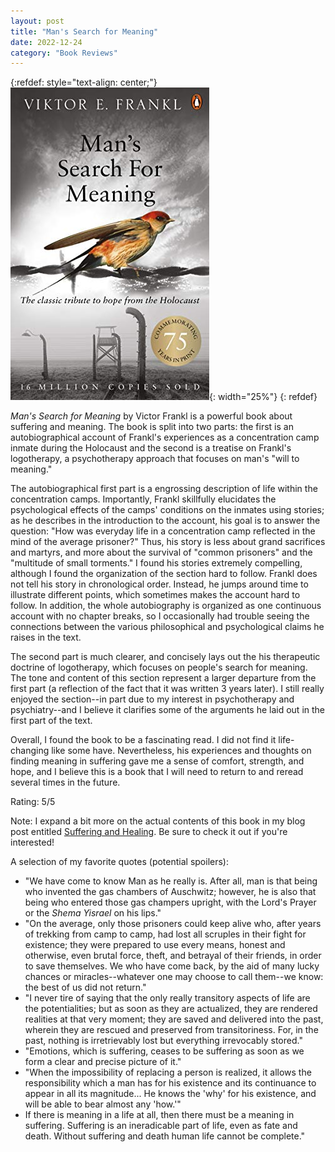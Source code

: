 ```yaml
---
layout: post
title: "Man's Search for Meaning"
date: 2022-12-24
category: "Book Reviews"
---
```


{:refdef: style="text-align: center;"}
![man's search for meaning cover](/images/blog/mans_search_for_meaning_cover.jpeg){: width="25%"}
{: refdef}


*Man's Search for Meaning* by Victor Frankl is a powerful book about suffering and meaning. The book is split into two parts: the first is an autobiographical account of Frankl's experiences as a concentration camp inmate during the Holocaust and the second is a treatise on Frankl's logotherapy, a psychotherapy approach that focuses on man's "will to meaning."

The autobiographical first part is a engrossing description of life within the concentration camps. Importantly, Frankl skillfully elucidates the psychological effects of the camps' conditions on the inmates using stories; as he describes in the introduction to the account, his goal is to answer the question: "How was everyday life in a concentration camp reflected in the mind of the average prisoner?" Thus, his story is less about grand sacrifices and martyrs, and more about the survival of "common prisoners" and the "multitude of small torments." I found his stories extremely compelling, although I found the organization of the section hard to follow. Frankl does not tell his story in chronological order. Instead, he jumps around time to illustrate different points, which sometimes makes the account hard to follow. In addition, the whole autobiography is organized as one continuous account with no chapter breaks, so I occasionally had trouble seeing the connections between the various philosophical and psychological claims he raises in the text. 

The second part is much clearer, and concisely lays out the his therapeutic doctrine of logotherapy, which focuses on people's search for meaning. The tone and content of this section represent a larger departure from the first part (a reflection of the fact that it was written 3 years later). I still really enjoyed the section--in part due to my interest in psychotherapy and psychiatry--and I believe it clarifies some of the arguments he laid out in the first part of the text. 

Overall, I found the book to be a fascinating read. I did not find it life-changing like some have. Nevertheless, his experiences and thoughts on finding meaning in suffering gave me a sense of comfort, strength, and hope, and I believe this is a book that I will need to return to and reread several times in the future. 

Rating: 5/5

Note: I expand a bit more on the actual contents of this book in my blog post entitled <a href= "{% post_url 2022-12-22-Suffering-and-Healing %}">Suffering and Healing</a>. Be sure to check it out if you're interested!

A selection of my favorite quotes (potential spoilers):
* "We have come to know Man as he really is. After all, man is that being who invented the gas chambers of Auschwitz; however, he is also that being who entered those gas champers upright, with the Lord's Prayer or the *Shema Yisrael* on his lips."
* "On the average, only those prisoners could keep alive who, after years of trekking from camp to camp, had lost all scruples in their fight for existence; they were prepared to use every means, honest and otherwise, even brutal force, theft, and betrayal of their friends, in order to save themselves. We who have come back, by the aid of many lucky chances or miracles--whatever one may choose to call them--we know: the best of us did not return."
* "I never tire of saying that the only really transitory aspects of life are the potentialities; but as soon as they are actualized, they are rendered realities at that very moment; they are saved and delivered into the past, wherein they are rescued and preserved from transitoriness. For, in the past, nothing is irretrievably lost but everything irrevocably stored."
* "Emotions, which is suffering, ceases to be suffering as soon as we form a clear and precise picture of it."
* "When the impossibility of replacing a person is realized, it allows the responsibility which a man has for his existence and its continuance to appear in all its magnitude... He knows the 'why' for his existence, and will be able to bear almost any 'how.'"
* If there is meaning in a life at all, then there must be a meaning in suffering. Suffering is an ineradicable part of life, even as fate and death. Without suffering and death human life cannot be complete."